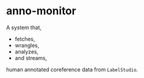 # anno-monitor

A system that,

* fetches,
* wrangles,
* analyzes, 
* and streams,

human annotated coreference data from `LabelStudio`.
